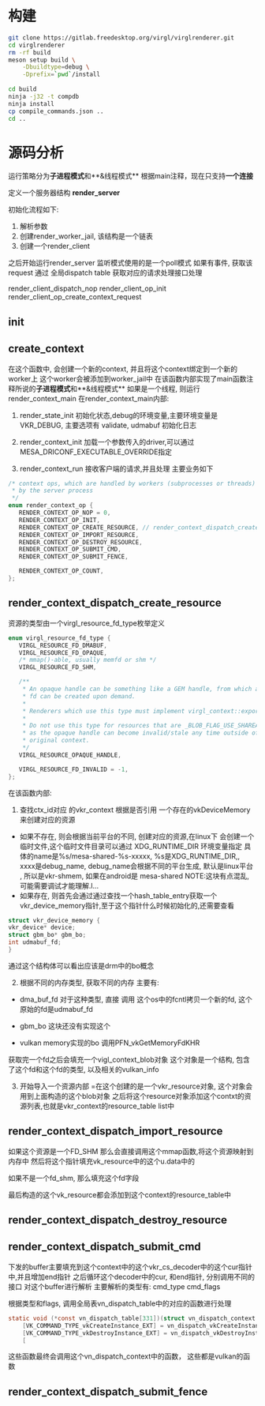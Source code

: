 # 构建

```bash
git clone https://gitlab.freedesktop.org/virgl/virglrenderer.git
cd virglrenderer
rm -rf build
meson setup build \
    -Dbuildtype=debug \
    -Dprefix=`pwd`/install
    
cd build
ninja -j32 -t compdb 
ninja install
cp compile_commands.json ..
cd ..

```


# 源码分析

运行策略分为**子进程模式**和**&线程模式**
根据main注释，现在只支持**一个连接**

定义一个服务器结构 **render_server**

初始化流程如下:
1. 解析参数
2. 创建render_worker_jail, 该结构是一个链表
3. 创建一个render_client

之后开始运行render_server
监听模式使用的是一个poll模式
如果有事件, 获取该request 通过 全局dispatch table 获取对应的请求处理接口处理

render_client_dispatch_nop
render_client_op_init
render_client_op_create_context_request


## init 


## create_context
在这个函数中, 会创建一个新的context, 并且将这个context绑定到一个新的worker上
这个worker会被添加到worker_jail中
在该函数内部实现了main函数注释所说的**子进程模式**和**&线程模式**
如果是一个线程, 则运行 render_context_main
在render_context_main内部:
1. render_state_init
初始化状态,debug的环境变量,主要环境变量是VKR_DEBUG, 主要选项有 validate, udmabuf 
初始化日志

2. render_context_init
加载一个参数传入的driver,可以通过MESA_DRICONF_EXECUTABLE_OVERRIDE指定

3. render_context_run
接收客户端的请求,并且处理
主要业务如下 
```c++
/* context ops, which are handled by workers (subprocesses or threads) created
 * by the server process
 */
enum render_context_op {
   RENDER_CONTEXT_OP_NOP = 0,
   RENDER_CONTEXT_OP_INIT,
   RENDER_CONTEXT_OP_CREATE_RESOURCE, // render_context_dispatch_create_resource
   RENDER_CONTEXT_OP_IMPORT_RESOURCE,
   RENDER_CONTEXT_OP_DESTROY_RESOURCE,
   RENDER_CONTEXT_OP_SUBMIT_CMD,
   RENDER_CONTEXT_OP_SUBMIT_FENCE,

   RENDER_CONTEXT_OP_COUNT,
};
```
## render_context_dispatch_create_resource
资源的类型由一个virgl_resource_fd_type枚举定义
```c
enum virgl_resource_fd_type {
   VIRGL_RESOURCE_FD_DMABUF,
   VIRGL_RESOURCE_FD_OPAQUE,
   /* mmap()-able, usually memfd or shm */
   VIRGL_RESOURCE_FD_SHM,

   /**
    * An opaque handle can be something like a GEM handle, from which a
    * fd can be created upon demand.
    *
    * Renderers which use this type must implement virgl_context::export_fd
    *
    * Do not use this type for resources that are _BLOB_FLAG_USE_SHAREABLE,
    * as the opaque handle can become invalid/stale any time outside of the
    * original context.
    */
   VIRGL_RESOURCE_OPAQUE_HANDLE,

   VIRGL_RESOURCE_FD_INVALID = -1,
};
```

在该函数内部:
1. 查找ctx_id对应 的vkr_context
根据是否引用 一个存在的vkDeviceMemory 来创建对应的资源
* 如果不存在, 则会根据当前平台的不同, 创建对应的资源,在linux下
会创建一个临时文件,这个临时文件目录可以通过 XDG_RUNTIME_DIR 环境变量指定
具体的name是%s/mesa-shared-%s-xxxxx, %s是XDG_RUNTIME_DIR,, xxxx是debug_name, debug_name会根据不同的平台生成, 
默认是linux平台 , 所以是vkr-shmem, 如果在android是 mesa-shared
NOTE:这块有点混乱, 可能需要调试才能理解.l...
* 如果存在, 则首先会通过通过查找一个hash_table_entry获取一个vkr_device_memory指针,至于这个指针什么时候初始化的,还需要查看 
```c
struct vkr_device_memory {
vkr_device* device;
struct gbm_bo* gbm_bo;
int udmabuf_fd;
}

```

通过这个结构体可以看出应该是drm中的bo概念

2. 根据不同的内存类型, 获取不同的内存
主要有:
* dma_buf_fd
对于这种类型, 直接 调用 这个os中的fcntl拷贝一个新的fd, 这个原始的fd是udmabuf_fd

* gbm_bo 
这块还没有实现这个
* vulkan memory实现的bo
调用PFN_vkGetMemoryFdKHR

获取完一个fd之后会填充一个vigl_context_blob对象 这个对象是一个结构, 包含了这个fd和这个fd的类型, 以及相关的vulkan_info

3. 开始导入一个资源内部
=在这个创建的是一个vkr_resource对象, 这个对象会用到上面构造的这个blob对象 
之后将这个resource对象添加这个contxt的资源列表,也就是vkr_context的resource_table list中



##  render_context_dispatch_import_resource

如果这个资源是一个FD_SHM
那么会直接调用这个mmap函数,将这个资源映射到内存中
然后将这个指针填充vk_resource中的这个u.data中的

如果不是一个fd_shm, 那么填充这个fd字段

最后构造的这个vk_resource都会添加到这个context的resource_table中

## render_context_dispatch_destroy_resource



## render_context_dispatch_submit_cmd

下发的buffer主要填充到这个context中的这个vkr_cs_decoder中的这个cur指针中,并且增加end指针
之后循环这个decoder中的cur, 和end指针, 
分别调用不同的接口 对这个buffer进行解析
主要解析的类型有:
cmd_type
cmd_flags

根据类型和flags, 调用全局表vn_dispatch_table中的对应的函数进行处理

```c
static void (*const vn_dispatch_table[331])(struct vn_dispatch_context *ctx, VkCommandFlagsEXT flags) = {
    [VK_COMMAND_TYPE_vkCreateInstance_EXT] = vn_dispatch_vkCreateInstance,
    [VK_COMMAND_TYPE_vkDestroyInstance_EXT] = vn_dispatch_vkDestroyInstance,
    [

```
这些函数最终会调用这个vn_dispatch_context中的函数， 这些都是vulkan的函数


## render_context_dispatch_submit_fence


























